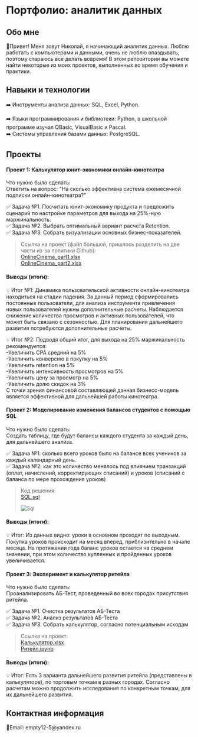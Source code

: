 <h1>Портфолио: аналитик данных</h1>

<h2>Обо мне</h2>     
👋Привет! Меня зовут Николай, я начинающий аналитик данных. Люблю работать с компьютерами и данными, очень не люблю опаздывать, поэтому стараюсь все делать вовремя! В этом репозитории вы можете найти некоторые из моих проектов, выполненных во время обучения и практики.

<h2>Навыки и технологии</h2>        
➡️ Инструменты анализа данных: SQL, Excel, Python.

➡️ Языки программирования и библиотеки: Python, в школьной программе изучал QBasic, VisualBasic и Pascal.    
➡️ Системы управления базами данных: PostgreSQL.    

<h2>Проекты</h2>        

<h4>Проект 1: Калькулятор юнит-экономики онлайн-кинотеатра</h4>

Что нужно было сделать:        
Ответить на вопрос: "На сколько эффективна система ежемесячной подписки онлайн-кинотеатра?"

✅ Задача №1. Посчитать юнит-экономику продукта и предложить сценарий по настройке параметров для выхода на 25%-ную маржинальность.   
✅ Задача №2. Выбрать оптимальный вариант расчета Retention.  
✅ Задача №3. Собрать визуализации основных бизнес-показателей.

>Ссылка на проект (файл большой, пришлось разделить на две части из-за политики Github):  
>[OnlineCinema_part1.xlsx](https://github.com/Nikolay-An/-/blob/main/OnlineCinema_part1.xlsx)  
>[OnlineCinema_part2.xlsx](https://github.com/Nikolay-An/-/blob/main/OnlineCinema_part2.xlsx)  

<h4>Выводы (итоги):</h4>  

💡 Итог №1: Динамика пользовательской активности онлайн-кинотеатра находиться на стадии падения. 
За данный период сформировались постоянные пользователи, для анализа инструмента привлечения новых пользователей нужны дополнительные расчеты.
Наблюдается снижение количества просмотров и активных пользователей, что может быть связано с сезонностью. Для планирования дальнейшего развития потребуются дополнительные расчеты.

💡 Итог №2: Подводя общий итог, для выхода на 25% маржинальность рекомендуется:   
-Увеличить СРА средний на 5%  
-Увеличить конверсию в покупку на 5%  
-Увеличить retention на 5%  
-Увеличить интенсивность просмотров на 5%  
-Увеличить цену за просмотр на 5%  
-Увеличить долю скидок на 3%  
С точки зрения финансовой составляющей данная бизнесс-модель  является эффективной для дальнейшей работы кинотеатра.  

<h4>Проект 2: Моделирование изменения балансов студентов с помощью SQL</h4>

Что нужно было сделать:  
Создать таблицу, где будут балансы каждого студента за каждый день, для дальнейшего анализа.

✅ Задача №1: сколько всего уроков было на балансе всех учеников за каждый календарный день.  
✅ Задача №2: как это количество менялось под влиянием транзакций (оплат, начислений, корректирующих списаний) и уроков (списаний с баланса по мере прохождения уроков)
  
>Код решения:    
>[SQL.sql](https://github.com/Nikolay-An/Data_analytics/blob/main/SQL.sql)
>
>![Sql](https://github.com/Nikolay-An/-/blob/main/Sql.jpg)




<h4>Выводы (итоги):</h4>

💡 Итог: Из данных видно: уроки в основном проходят по выходным.
  Покупка уроков происходит на месяц вперед, приблизительно в начале месяца.
  На протяжении года баланс уроков остается на среднем значении, при этом количество купленных и пройденных уроков увеличивается.
  
<h4>Проект 3: Эксперимент и калькулятор ритейла </h4>

Что нужно было сделать:        
Проанализировать АБ-Тест, проведенный во всех городах присутствия ритейла.

✅ Задача №1. Очистка результатов АБ-Теста   
✅ Задача №2. Анализ результатов АБ-Теста  
✅ Задача №3. Собрать калькулятор, согласно потенциальным исходам

>Ссылка на проект:  
>[Калькулятор.xlsx](https://github.com/Nikolay-An/-/blob/main/Калькулятор.xlsx)    
>[Ритейл.ipynb](https://github.com/Nikolay-An/-/blob/main/Ритейл.ipynb)

<h4>Выводы (итоги):</h4>  

💡 Итог: Есть 3 варианта дальнейшего развития ритейла (представлены в калькуляторе), по торговым точкам в разных городах. Согласно расчетам можно продолжить исследования по конкретным точкам, для их дальнейшего развития.


<h2>Контактная информация</h2>
📧Email: empty12-5@yandex.ru
